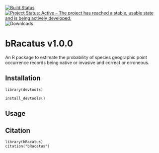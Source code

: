 [![Build Status](https://travis-ci.org/EduardoArle/bRacatus.svg?branch=master)](https://travis-ci.org/EduardoArle/bRacatus)
[![Project Status: Active – The project has reached a stable, usable state and is being actively developed.](https://www.repostatus.org/badges/latest/active.svg)](https://www.repostatus.org/#active)
![Downloads](http://cranlogs.r-pkg.org/badges/bRacatus?color=magenta)

# bRacatus v1.0.0

An R package to estimate the probability of species geographic point occurrence records being native or invasive and correct or erroneous.

## Installation

```{r}
library(devtools)

install_devtools()
```

## Usage

## Citation

```{r}
library(bRacatus)
citation("bRacatus")
```
